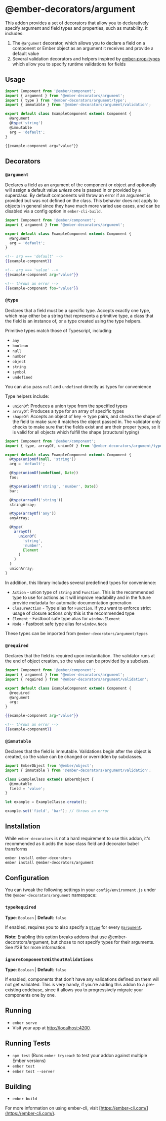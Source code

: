 # @ember-decorators/argument

This addon provides a set of decorators that allow you to declaratively specify argument and field
types and properties, such as mutability. It includes:

1. The `@argument` decorator, which allows you to declare a field on a component or Ember object
as an argument it receives and provide a default value
2. Several validation decorators and helpers inspired by [ember-prop-types](https://github.com/ciena-blueplanet/ember-prop-types)
which allow you to specify runtime validations for fields

## Usage

```js
import Component from '@ember/component';
import { argument } from '@ember-decorators/argument';
import { type } from '@ember-decorators/argument/type';
import { immutable } from '@ember-decorators/argument/validation';

export default class ExampleComponent extends Component {
  @argument
  @type('string')
  @immutable
  arg = 'default';
}
```

```html
{{example-component arg="value"}}
```

## Decorators

### `@argument`

Declares a field as an argument of the component or object and optionally will assign a default
value _unless_ one is passed in or provided by a superclass. By default components will throw
an error if an argument is provided but was not defined on the class. This behavior does not
apply to objects in general since they have much more varied use cases, and can be disabled via
a config option in `ember-cli-build`.

```js
import Component from '@ember/component';
import { argument } from '@ember-decorators/argument';

export default class ExampleComponent extends Component {
  @argument
  arg = 'default';
}
```

```handlebars
<!-- arg === 'default' -->
{{example-component}}

<!-- arg === 'value' -->
{{example-component arg="value"}}

<!-- throws an error -->
{{example-component foo="value"}}
```

### `@type`

Declares that a field must be a specific type. Accepts exactly one type, which may either be a
string that represents a primitive type, a class that the field is an instance of, or a type created
using the type helpers.

Primitive types match those of Typescript, including:

* `any`
* `boolean`
* `null`
* `number`
* `object`
* `string`
* `symbol`
* `undefined`

You can also pass `null` and `undefined` directly as types for convenience

Type helpers include:

* `unionOf`: Produces a union type from the specified types
* `arrayOf`: Produces a type for an array of specific types
* `shapeOf`: Accepts an object of key -> type pairs, and checks the shape of the field to make sure it
matches the object passed in. The validator only checks to make sure that the fields exist and are their
proper types, so it is valid for all objects which fulfill the shape (structural typing)

```js
import Component from '@ember/component';
import { type, arrayOf, unionOf } from '@ember-decorators/argument/type';

export default class ExampleComponent extends Component {
  @type(unionOf(null, 'string'))
  arg = 'default';

  @type(unionOf(undefined, Date))
  foo;

  @type(unionOf('string', 'number', Date))
  bar;

  @type(arrayOf('string'))
  stringArray;

  @type(arrayOf('any'))
  anyArray;

  @type(
    arrayOf(
      unionOf(
        'string',
        'number',
        Element
      )
    )
  )
  unionArray;
}
```

In addition, this library includes several predefined types for convenience:

* `Action` - union type of `string` and `Function`. This is the recommended type to use for actions
  as it will improve readability and in the future provide metadata for automatic documentation generation
* `ClosureAction` - Type alias for `Function`. If you want to enforce strict usage of closure actions only
  this is the recommended type
* `Element` - Fastboot safe type alias for `window.Element`
* `Node` - Fastboot safe type alias for `window.Node`

These types can be imported from `@ember-decorators/argument/types`

### `@required`

Declares that the field is required upon instantiation. The validator runs at the end of object creation,
so the value can be provided by a subclass.

```js
import Component from '@ember/component';
import { argument } from '@ember-decorators/argument';
import { required } from '@ember-decorators/argument/validation';

export default class ExampleComponent extends Component {
  @required
  @argument
  arg;
}
```

```handlebars
{{example-component arg="value"}}

<!-- throws an error -->
{{example-component}}
```

### `@immutable`

Declares that the field is immutable. Validations begin after the object is created, so the value can be
changed or overridden by subclasses.

```js
import EmberObject from '@ember/object';
import { immutable } from '@ember-decorators/argument/validation';

class ExampleClass extends EmberObject {
  @immutable
  field = 'value';
}

let example = ExampleClasse.create();

example.set('field', 'bar'); // throws an error
```

## Installation

While `ember-decorators` is not a hard requirement to use this addon, it's recommended as it adds the
base class field and decorator babel transforms

```bash
ember install ember-decorators
ember install @ember-decorators/argument
```

## Configuration

You can tweak the following settings in your `config/environment.js` under the `@ember-decorators/argument` namespace:

### `typeRequired`

**Type**: `Boolean` | **Default**: `false`

If enabled, requires you to also specify a [`@type`](#type) for every [`@argument`](#argument).

**Note**: Enabling this option breaks addons that use @ember-decorators/argument, but chose to not specify types for their arguments. See #29 for more information.

### `ignoreComponentsWithoutValidations`

**Type**: `Boolean` | **Default**: `false`

If enabled, components that don't have any validations defined on them will not get validated. This is very handy, if you're adding this addon to a pre-existing codebase, since it allows you to progressively migrate your components one by one.

## Running

* `ember serve`
* Visit your app at [http://localhost:4200](http://localhost:4200).

## Running Tests

* `npm test` (Runs `ember try:each` to test your addon against multiple Ember versions)
* `ember test`
* `ember test --server`

## Building

* `ember build`

For more information on using ember-cli, visit [https://ember-cli.com/](https://ember-cli.com/).
